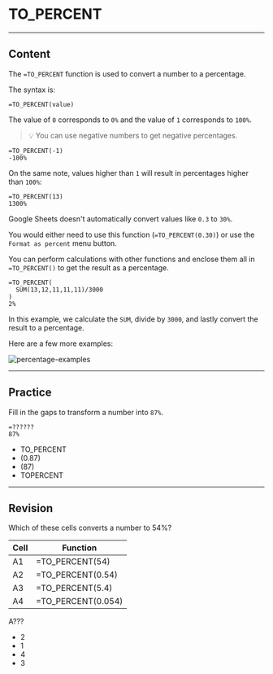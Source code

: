 ﻿---
author: Stefan-Stojanovic
type: normal
category: how-to
links:
  - '[TO_PERCENT](https://support.google.com/docs/answer/3094284){documentation}'
practiceQuestion:
  formats:
    - fill-in-the-gap
    - type-in-the-gap
  context: standalone
revisionQuestion:
  formats:
    - fill-in-the-gap
    - type-in-the-gap
  context: standalone
---

# TO_PERCENT


---

## Content

The `=TO_PERCENT` function is used to convert a number to a percentage.

The syntax is:

```plain-text
=TO_PERCENT(value)
```

The value of `0` corresponds to `0%` and the value of `1` corresponds to `100%`.

> 💡 You can use negative numbers to get negative percentages.

```plain-text
=TO_PERCENT(-1)
-100%
```

On the same note, values higher than `1` will result in percentages higher than `100%`:

```plain-text
=TO_PERCENT(13)
1300%
```

Google Sheets doesn't automatically convert values like `0.3` to `30%`. 

You would either need to use this function (`=TO_PERCENT(0.30)`) or use the `Format as percent` menu button. 

You can perform calculations with other functions and enclose them all in `=TO_PERCENT()` to get the result as a percentage.

```plain-text
=TO_PERCENT(
  SUM(13,12,11,11,11)/3000
)
2%
```

In this example, we calculate the `SUM`, divide by `3000`, and lastly convert the result to a percentage.

Here are a few more examples:

![percentage-examples](https://img.enkipro.com/54b3edceb7c560c5390324103ae353b3.png)


---

## Practice

Fill in the gaps to transform a number into `87%`.

```plain-text
=??????
87%
```

- TO_PERCENT
- (0.87)
- (87)
- TOPERCENT


---

## Revision

Which of these cells converts a number to 54%?

| Cell | Function           |
|------|--------------------|
|  A1  | =TO_PERCENT(54)    |
|  A2  | =TO_PERCENT(0.54)  |
|  A3  | =TO_PERCENT(5.4)   |
|  A4  | =TO_PERCENT(0.054) |

A???

- 2
- 1
- 4
- 3